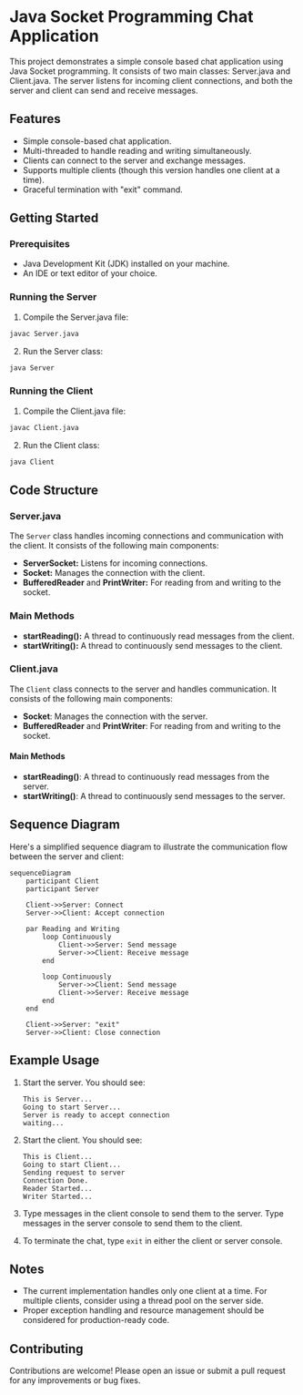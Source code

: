 # Java Socket Programming Chat Application


This project demonstrates a simple console based chat application using Java Socket programming. It consists of two main classes: Server.java and Client.java. The server listens for incoming client connections, and both the server and client can send and receive messages.

## Features
- Simple console-based chat application.
- Multi-threaded to handle reading and writing simultaneously.
- Clients can connect to the server and exchange messages.
- Supports multiple clients (though this version handles one client at a time).
- Graceful termination with "exit" command.

## Getting Started
### Prerequisites
- Java Development Kit (JDK) installed on your machine.
- An IDE or text editor of your choice.
### Running the Server
1. Compile the Server.java file:
```sh
javac Server.java
```
2. Run the Server class:
```sh
java Server
```
### Running the Client
1. Compile the Client.java file:
```sh
javac Client.java
```
2. Run the Client class:
```sh
java Client
```

## Code Structure
### Server.java

The `Server` class handles incoming connections and communication with the client. It consists of the following main components:

- **ServerSocket:** Listens for incoming connections.
- **Socket:** Manages the connection with the client.
- **BufferedReader** and **PrintWriter:** For reading from and writing to the socket.

### Main Methods

- **startReading():** A thread to continuously read messages from the client.
- **startWriting():** A thread to continuously send messages to the client.

### Client.java

The `Client` class connects to the server and handles communication. It consists of the following main components:
- **Socket**: Manages the connection with the server.
- **BufferedReader** and **PrintWriter**: For reading from and writing to the socket.

#### Main Methods
- **startReading()**: A thread to continuously read messages from the server.
- **startWriting()**: A thread to continuously send messages to the server.


## Sequence Diagram

Here's a simplified sequence diagram to illustrate the communication flow between the server and client:

```mermaid
sequenceDiagram
    participant Client
    participant Server

    Client->>Server: Connect
    Server->>Client: Accept connection

    par Reading and Writing
        loop Continuously
            Client->>Server: Send message
            Server->>Client: Receive message
        end

        loop Continuously
            Server->>Client: Send message
            Client->>Server: Receive message
        end
    end

    Client->>Server: "exit"
    Server->>Client: Close connection
```

## Example Usage

1. Start the server. You should see:
    ```
    This is Server...
    Going to start Server...
    Server is ready to accept connection
    waiting...
    ```

2. Start the client. You should see:
    ```
    This is Client...
    Going to start Client...
    Sending request to server
    Connection Done.
    Reader Started...
    Writer Started...
    ```

3. Type messages in the client console to send them to the server. Type messages in the server console to send them to the client.

4. To terminate the chat, type `exit` in either the client or server console.

## Notes

- The current implementation handles only one client at a time. For multiple clients, consider using a thread pool on the server side.
- Proper exception handling and resource management should be considered for production-ready code.

## Contributing

Contributions are welcome! Please open an issue or submit a pull request for any improvements or bug fixes.